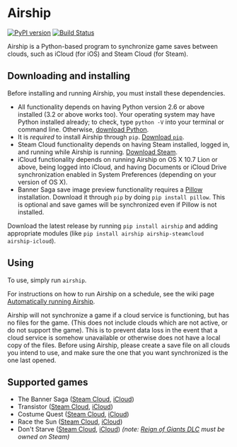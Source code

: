 # Airship
[![PyPI version](https://badge.fury.io/py/airship.svg)](https://badge.fury.io/py/airship) [![Build Status](https://travis-ci.org/aarzee/airship.svg?branch=master)](https://travis-ci.org/aarzee/airship)

Airship is a Python-based program to synchronize game saves between clouds, such as iCloud (for iOS) and Steam Cloud (for Steam).

## Downloading and installing

Before installing and running Airship, you must install these dependencies.

- All functionality depends on having Python version 2.6 or above installed (3.2 or above works too). Your operating system may have Python installed already; to check, type `python -V` into your terminal or command line. Otherwise, [download Python](https://www.python.org/downloads).
- It is *required* to install Airship through `pip`. [Download `pip`](https://pip.pypa.io/en/stable/installing.html#install-pip).
- Steam Cloud functionality depends on having Steam installed, logged in, and running while Airship is running. [Download Steam](https://store.steampowered.com/about).
- iCloud functionality depends on running Airship on OS X 10.7 Lion or above, being logged into iCloud, and having Documents or iCloud Drive synchronization enabled in System Preferences (depending on your version of OS X).
- Banner Saga save image preview functionality requires a [Pillow](https://python-pillow.github.io) installation. Download it through `pip` by doing `pip install pillow`. This is optional and save games will be synchronized even if Pillow is not installed.

Download the latest release by running `pip install airship` and adding appropriate modules (like `pip install airship airship-steamcloud airship-icloud`).

## Using
To use, simply run `airship`.

For instructions on how to run Airship on a schedule, see the wiki page [Automatically running Airship](https://github.com/aarzee/airship/wiki/Automatically-running-Airship).

Airship will not synchronize a game if a cloud service is functioning, but has no files for the game. (This does not include clouds which are not active, or do not support the game). This is to prevent data loss in the event that a cloud service is somehow unavailable or otherwise does not have a local copy of the files. Before using Airship, please create a save file on all clouds you intend to use, and make sure the one that you want synchronized is the one last opened.

## Supported games
+ The Banner Saga ([Steam Cloud](https://store.steampowered.com/app/237990/), [iCloud](https://itunes.apple.com/us/app/banner-saga/id911006986))
+ Transistor ([Steam Cloud](https://store.steampowered.com/app/237930/), [iCloud](https://itunes.apple.com/us/app/transistor/id948857526))
+ Costume Quest ([Steam Cloud](https://store.steampowered.com/app/115100/), [iCloud](https://itunes.apple.com/us/app/costume-quest/id632297587))
+ Race the Sun ([Steam Cloud](https://store.steampowered.com/app/253030/), [iCloud](https://itunes.apple.com/us/app/race-the-sun/id700227648))
+ Don't Starve ([Steam Cloud](https://store.steampowered.com/app/219740/), [iCloud](https://itunes.apple.com/us/app/dont-starve-pocket-edition/id1012298403)) *(note: [Reign of Giants DLC](https://store.steampowered.com/app/282470/) must be owned on Steam)*

